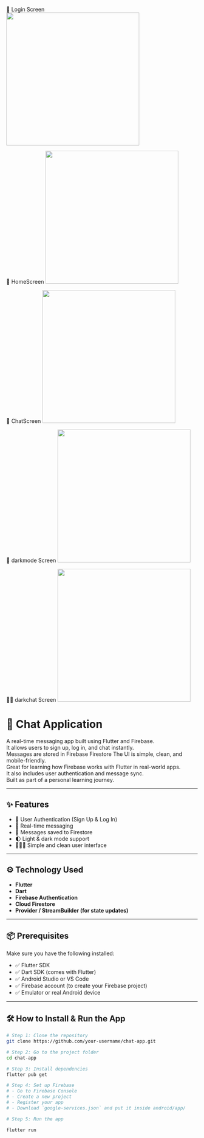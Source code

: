  🔐 Login Screen  
<img src="images/loginpage.jpg" width="350"/>


 🏡 HomeScreen 
<img src="images/homepage.jpg" width="350"/>


💬 ChatScreen
<img src="images/chatpage.jpg" width="350"/>


🌙 darkmode Screen 
<img src="images/darkmode.jpg" width="350"/>


🌙💬 darkchat Screen
<img src="images/darkmodechat.jpg" width="350"/>

# 💬 Chat Application

A real-time messaging app built using Flutter and Firebase.  
It allows users to sign up, log in, and chat instantly.  
Messages are stored in Firebase Firestore 
The UI is simple, clean, and mobile-friendly.  
Great for learning how Firebase works with Flutter in real-world apps.  
It also includes user authentication and message sync.  
Built as part of a personal learning journey.

---

## ✨ Features

- 🔐 User Authentication (Sign Up & Log In)
- 💬 Real-time messaging
- 📄 Messages saved to Firestore
- 🌓 Light & dark mode support
- 🧑‍🤝‍🧑 Simple and clean user interface

---

## ⚙️ Technology Used

- **Flutter**  
- **Dart**  
- **Firebase Authentication**  
- **Cloud Firestore**  
- **Provider / StreamBuilder (for state updates)**

---

## 📦 Prerequisites

Make sure you have the following installed:

- ✅ Flutter SDK
- ✅ Dart SDK (comes with Flutter)
- ✅ Android Studio or VS Code
- ✅ Firebase account (to create your Firebase project)
- ✅ Emulator or real Android device

---

## 🛠 How to Install & Run the App

```bash
# Step 1: Clone the repository
git clone https://github.com/your-username/chat-app.git

# Step 2: Go to the project folder
cd chat-app

# Step 3: Install dependencies
flutter pub get

# Step 4: Set up Firebase
# - Go to Firebase Console
# - Create a new project
# - Register your app
# - Download `google-services.json` and put it inside android/app/

# Step 5: Run the app

flutter run


